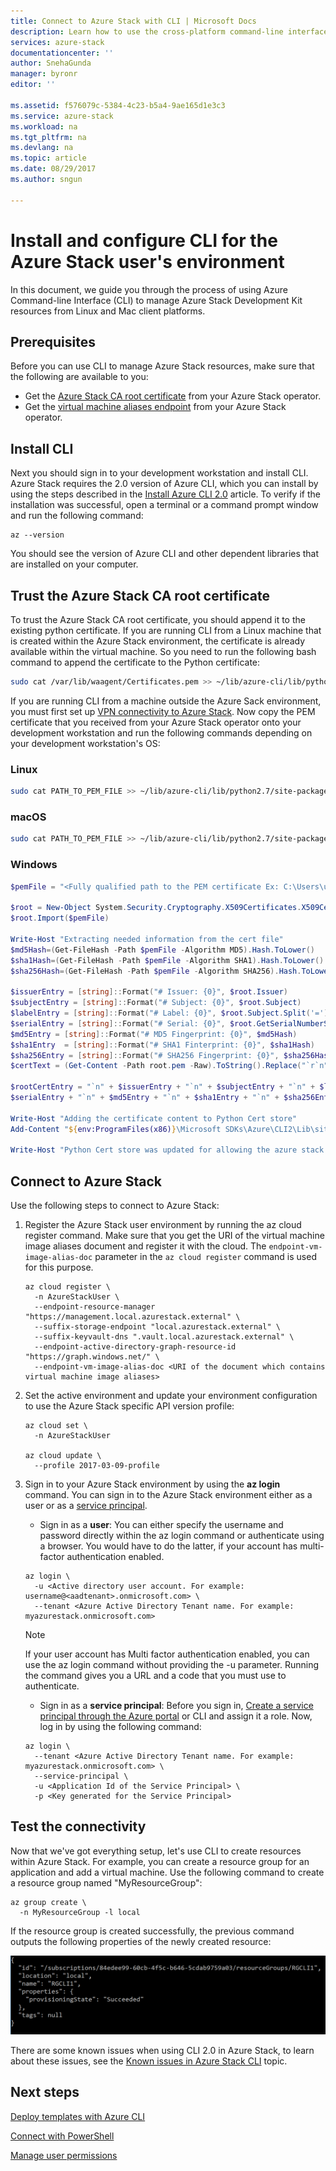 ```yaml
---
title: Connect to Azure Stack with CLI | Microsoft Docs
description: Learn how to use the cross-platform command-line interface (CLI) to manage and deploy resources on Azure Stack
services: azure-stack
documentationcenter: ''
author: SnehaGunda
manager: byronr
editor: ''

ms.assetid: f576079c-5384-4c23-b5a4-9ae165d1e3c3
ms.service: azure-stack
ms.workload: na
ms.tgt_pltfrm: na
ms.devlang: na
ms.topic: article
ms.date: 08/29/2017
ms.author: sngun

---
```

# Install and configure CLI for the Azure Stack user's environment

In this document, we guide you through the process of using Azure Command-line Interface (CLI) to manage Azure Stack Development Kit resources from Linux and Mac client platforms. 

## Prerequisites

Before you can use CLI to manage Azure Stack resources, make sure that the following are available to you:

* Get the [Azure Stack CA root certificate](azure-stack-cli-admin.md#export-the-azure-stack-ca-root-certificate) from your Azure Stack operator. 
* Get the [virtual machine aliases endpoint](azure-stack-cli-admin.md#set-up-the-virtual-machine-aliases-endpoint) from your Azure Stack operator.
 
## Install CLI

Next you should sign in to your development workstation and install CLI. Azure Stack requires the 2.0 version of Azure CLI, which you can install by using the steps described in the [Install Azure CLI 2.0](https://docs.microsoft.com/en-us/cli/azure/install-azure-cli) article. To verify if the installation was successful, open a terminal or a command prompt window and run the following command:

```azurecli
az --version
```

You should see the version of Azure CLI and other dependent libraries that are installed on your computer.

## Trust the Azure Stack CA root certificate

To trust the Azure Stack CA root certificate, you should append it to the existing python certificate. If you are running CLI from a Linux machine that is created within the Azure Stack environment, the certificate is already available within the virtual machine. So you need to run the following bash command to append the certificate to the Python certificate:

```bash
sudo cat /var/lib/waagent/Certificates.pem >> ~/lib/azure-cli/lib/python2.7/site-packages/certifi/cacert.pem
```

If you are running CLI from a machine outside the Azure Sack environment, you must first set up [VPN connectivity to Azure Stack](azure-stack-connect-azure-stack.md). Now copy the PEM certificate that you received from your Azure Stack operator onto your development workstation and run the following commands depending on your development workstation's OS:

### Linux

```bash
sudo cat PATH_TO_PEM_FILE >> ~/lib/azure-cli/lib/python2.7/site-packages/certifi/cacert.pem
```

### macOS

```bash
sudo cat PATH_TO_PEM_FILE >> ~/lib/azure-cli/lib/python2.7/site-packages/certifi/cacert.pem
```

### Windows

```powershell
$pemFile = "<Fully qualified path to the PEM certificate Ex: C:\Users\user1\Downloads\root.pem>"

$root = New-Object System.Security.Cryptography.X509Certificates.X509Certificate2
$root.Import($pemFile)

Write-Host "Extracting needed information from the cert file"
$md5Hash=(Get-FileHash -Path $pemFile -Algorithm MD5).Hash.ToLower()
$sha1Hash=(Get-FileHash -Path $pemFile -Algorithm SHA1).Hash.ToLower()
$sha256Hash=(Get-FileHash -Path $pemFile -Algorithm SHA256).Hash.ToLower()

$issuerEntry = [string]::Format("# Issuer: {0}", $root.Issuer)
$subjectEntry = [string]::Format("# Subject: {0}", $root.Subject)
$labelEntry = [string]::Format("# Label: {0}", $root.Subject.Split('=')[-1])
$serialEntry = [string]::Format("# Serial: {0}", $root.GetSerialNumberString().ToLower())
$md5Entry = [string]::Format("# MD5 Fingerprint: {0}", $md5Hash)
$sha1Entry  = [string]::Format("# SHA1 Finterprint: {0}", $sha1Hash)
$sha256Entry = [string]::Format("# SHA256 Fingerprint: {0}", $sha256Hash)
$certText = (Get-Content -Path root.pem -Raw).ToString().Replace("`r`n","`n")

$rootCertEntry = "`n" + $issuerEntry + "`n" + $subjectEntry + "`n" + $labelEntry + "`n" + `
$serialEntry + "`n" + $md5Entry + "`n" + $sha1Entry + "`n" + $sha256Entry + "`n" + $certText

Write-Host "Adding the certificate content to Python Cert store"
Add-Content "${env:ProgramFiles(x86)}\Microsoft SDKs\Azure\CLI2\Lib\site-packages\certifi\cacert.pem" $rootCertEntry

Write-Host "Python Cert store was updated for allowing the azure stack CA root certificate"
```

## Connect to Azure Stack

Use the following steps to connect to Azure Stack:

1. Register the Azure Stack user environment by running the az cloud register command. Make sure that you get the URI of the virtual machine image aliases document and register it with the cloud. The `endpoint-vm-image-alias-doc` parameter in the `az cloud register` command is used for this purpose.

   ```azurecli
   az cloud register \ 
     -n AzureStackUser \ 
     --endpoint-resource-manager "https://management.local.azurestack.external" \ 
     --suffix-storage-endpoint "local.azurestack.external" \ 
     --suffix-keyvault-dns ".vault.local.azurestack.external" \ 
     --endpoint-active-directory-graph-resource-id "https://graph.windows.net/" \
     --endpoint-vm-image-alias-doc <URI of the document which contains virtual machine image aliases>
   ```

2. Set the active environment and update your environment configuration to use the Azure Stack specific API version profile:

   ```azurecli
   az cloud set \
     -n AzureStackUser

   az cloud update \
     --profile 2017-03-09-profile
   ```

3. Sign in to your Azure Stack environment by using the **az login** command. You can sign in to the Azure Stack environment either as a user or as a [service principal](https://docs.microsoft.com/en-us/azure/active-directory/develop/active-directory-application-objects). 

   * Sign in as a **user**: You can either specify the username and password directly within the az login command or authenticate using a browser. You would have to do the latter, if your account has multi-factor authentication enabled.

   ```azurecli
   az login \
     -u <Active directory user account. For example: username@<aadtenant>.onmicrosoft.com> \
     --tenant <Azure Active Directory Tenant name. For example: myazurestack.onmicrosoft.com>
   ```

   > [!NOTE]
   > If your user account has Multi factor authentication enabled, you can use the az login command without providing the -u parameter. Running the command gives you a URL and a code that you must use to authenticate.
   
   * Sign in as a **service principal**: Before you sign in, [Create a service principal through the Azure portal](azure-stack-create-service-principals.md) or CLI and assign it a role. Now, log in by using the following command:

   ```azurecli
   az login \
     --tenant <Azure Active Directory Tenant name. For example: myazurestack.onmicrosoft.com> \
     --service-principal \
     -u <Application Id of the Service Principal> \
     -p <Key generated for the Service Principal>
   ```

## Test the connectivity

Now that we've got everything setup, let's use CLI to create resources within Azure Stack. For example, you can create a resource group for an application and add a virtual machine. Use the following command to create a resource group named "MyResourceGroup":

```azurecli
az group create \
  -n MyResourceGroup -l local
```

If the resource group is created successfully, the previous command outputs the following properties of the newly created resource:

![resource group create output](media/azure-stack-connect-cli/image1.png)

There are some known issues when using CLI 2.0 in Azure Stack, to learn about these issues, see the [Known issues in Azure Stack CLI](azure-stack-troubleshooting.md#cli) topic. 

## Next steps

[Deploy templates with Azure CLI](user/azure-stack-deploy-template-command-line.md)

[Connect with PowerShell](azure-stack-connect-powershell.md)

[Manage user permissions](azure-stack-manage-permissions.md)

